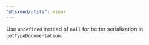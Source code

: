 ```yaml
---
"@tsxmod/utils": minor
---
```


Use `undefined` instead of `null` for better serialization in `getTypeDocumentation`.

